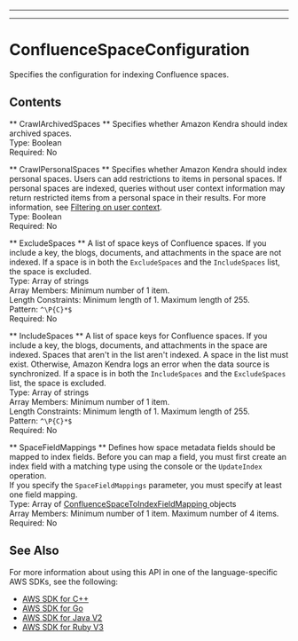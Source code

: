 --------

--------

# ConfluenceSpaceConfiguration<a name="API_ConfluenceSpaceConfiguration"></a>

Specifies the configuration for indexing Confluence spaces\.

## Contents<a name="API_ConfluenceSpaceConfiguration_Contents"></a>

 ** CrawlArchivedSpaces **   <a name="Kendra-Type-ConfluenceSpaceConfiguration-CrawlArchivedSpaces"></a>
Specifies whether Amazon Kendra should index archived spaces\.  
Type: Boolean  
Required: No

 ** CrawlPersonalSpaces **   <a name="Kendra-Type-ConfluenceSpaceConfiguration-CrawlPersonalSpaces"></a>
Specifies whether Amazon Kendra should index personal spaces\. Users can add restrictions to items in personal spaces\. If personal spaces are indexed, queries without user context information may return restricted items from a personal space in their results\. For more information, see [Filtering on user context](https://docs.aws.amazon.com/kendra/latest/dg/user-context-filter.html)\.  
Type: Boolean  
Required: No

 ** ExcludeSpaces **   <a name="Kendra-Type-ConfluenceSpaceConfiguration-ExcludeSpaces"></a>
A list of space keys of Confluence spaces\. If you include a key, the blogs, documents, and attachments in the space are not indexed\. If a space is in both the `ExcludeSpaces` and the `IncludeSpaces` list, the space is excluded\.  
Type: Array of strings  
Array Members: Minimum number of 1 item\.  
Length Constraints: Minimum length of 1\. Maximum length of 255\.  
Pattern: `^\P{C}*$`   
Required: No

 ** IncludeSpaces **   <a name="Kendra-Type-ConfluenceSpaceConfiguration-IncludeSpaces"></a>
A list of space keys for Confluence spaces\. If you include a key, the blogs, documents, and attachments in the space are indexed\. Spaces that aren't in the list aren't indexed\. A space in the list must exist\. Otherwise, Amazon Kendra logs an error when the data source is synchronized\. If a space is in both the `IncludeSpaces` and the `ExcludeSpaces` list, the space is excluded\.  
Type: Array of strings  
Array Members: Minimum number of 1 item\.  
Length Constraints: Minimum length of 1\. Maximum length of 255\.  
Pattern: `^\P{C}*$`   
Required: No

 ** SpaceFieldMappings **   <a name="Kendra-Type-ConfluenceSpaceConfiguration-SpaceFieldMappings"></a>
Defines how space metadata fields should be mapped to index fields\. Before you can map a field, you must first create an index field with a matching type using the console or the `UpdateIndex` operation\.  
If you specify the `SpaceFieldMappings` parameter, you must specify at least one field mapping\.  
Type: Array of [ ConfluenceSpaceToIndexFieldMapping ](API_ConfluenceSpaceToIndexFieldMapping.md) objects  
Array Members: Minimum number of 1 item\. Maximum number of 4 items\.  
Required: No

## See Also<a name="API_ConfluenceSpaceConfiguration_SeeAlso"></a>

For more information about using this API in one of the language\-specific AWS SDKs, see the following:
+  [ AWS SDK for C\+\+](https://docs.aws.amazon.com/goto/SdkForCpp/kendra-2019-02-03/ConfluenceSpaceConfiguration) 
+  [ AWS SDK for Go](https://docs.aws.amazon.com/goto/SdkForGoV1/kendra-2019-02-03/ConfluenceSpaceConfiguration) 
+  [ AWS SDK for Java V2](https://docs.aws.amazon.com/goto/SdkForJavaV2/kendra-2019-02-03/ConfluenceSpaceConfiguration) 
+  [ AWS SDK for Ruby V3](https://docs.aws.amazon.com/goto/SdkForRubyV3/kendra-2019-02-03/ConfluenceSpaceConfiguration) 